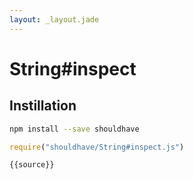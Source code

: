 ```yaml
---
layout: _layout.jade
---
```


# String#inspect

## Instillation

```sh
npm install --save shouldhave
```

```js
require("shouldhave/String#inspect.js")
```

```js
{{source}}
```